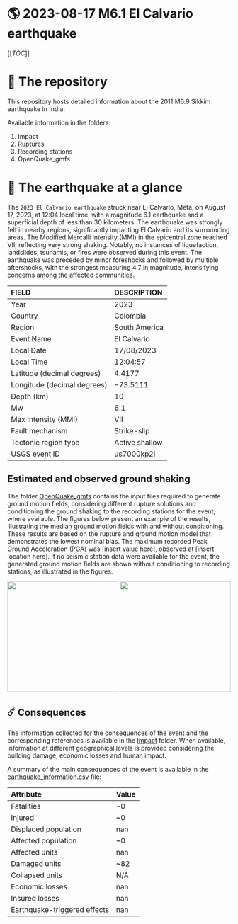 # 🌎 2023-08-17 M6.1 El Calvario earthquake
[[_TOC_]]

# 📂 The repository

This repository hosts detailed information about the 2011 M6.9 Sikkim earthquake in India.

Available information in the folders:

1. Impact
2. Ruptures
3. Recording stations
4. OpenQuake_gmfs


# 🚀 The earthquake at a glance 

The `2023 El Calvario earthquake` struck near El Calvario, Meta, on August 17, 2023, at 12:04 local time, with a magnitude 6.1 earthquake and a superficial depth of less than 30 kilometers. The earthquake was strongly felt in nearby regions, significantly impacting El Calvario and its surrounding areas. The Modified Mercalli Intensity (MMI) in the epicentral zone reached VII, reflecting very strong shaking. Notably, no instances of liquefaction, landslides, tsunamis, or fires were observed during this event. The earthquake was preceded by minor foreshocks and followed by multiple aftershocks, with the strongest measuring 4.7 in magnitude, intensifying concerns among the affected communities.

| FIELD | DESCRIPTION |
|:-------|:-------------|
| Year | 2023 |
| Country | Colombia |
| Region | South America |
| Event Name | El Calvario |
| Local Date | 17/08/2023 |
| Local Time | 12:04:57 |
| Latitude (decimal degrees) | 4.4177 |
| Longitude (decimal degrees) | -73.5111 |
| Depth (km) | 10 |
| Mw | 6.1 |
| Max Intensity (MMI) | VII |
| Fault mechanism | Strike-slip |
| Tectonic region type | Active shallow |
| USGS event ID | us7000kp2i |

## Estimated and observed ground shaking

The folder [OpenQuake_gmfs](./OpenQuake_gmfs/) contains the input files required to generate ground motion fields, considering different rupture solutions and conditioning the ground shaking to the recording stations for the event, where available. The figures below present an example of the results, illustrating the median ground motion fields with and without conditioning. These results are based on the rupture and ground motion model that demonstrates the lowest nominal bias. The maximum recorded Peak Ground Acceleration (PGA) was [insert value here], observed at [insert location here]. If no seismic station data were available for the event, the generated ground motion fields are shown without conditioning to recording stations, as illustrated in the figures.

<img src="./OpenQuake_gmfs/median_gmf_stations_none.png" height="250">
<img src="./OpenQuake_gmfs/median_gmf_stations_seismic.png" height="250">

## ☄️ Consequences

The information collected for the consequences of the event and the corresponding references is available in the [Impact](./Impact) folder. When available, information at different geographical levels is provided considering the building damage, economic losses and human impact.

A summary of the main consequences of the event is available in the [earthquake_information.csv](./earthquake_information.csv) file:

| Attribute | Value |
|:-------|:-------------|
| Fatalities | ~0 |
| Injured | ~0 |
| Displaced population | nan |
| Affected population | ~0 |
| Affected units | nan |
| Damaged units | ~82 |
| Collapsed units | N/A |
| Economic losses | nan |
| Insured losses | nan |
| Earthquake-triggered effects | nan |